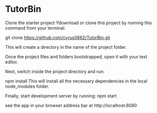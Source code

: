 # TutorBin
Clone the starter project
Ydownload or clone this project by running this command from your terminal:

git clone https://github.com/cyrus0662/TutorBin.git

This will create a directory in the name of the project folder.

Once the project files and folders bootstrapped, open it with your text editor.

Next, switch inside the project directory and run:

npm install
This will install all the necessary dependencies in the local node_modules folder.

Finally, start development server by running:
npm start

see the app in your browser address bar at http://localhost:8080